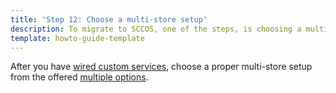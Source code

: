 ```yaml
---
title: 'Step 12: Choose a multi-store setup'
description: To migrate to SCCOS, one of the steps, is choosing a multi-store setup
template: howto-guide-template
---
```


After you have [wired custom services](/docs/scos/dev/migration-concepts/migrate-to-sccos/step-11-wire-custom-services.html), choose a proper multi-store setup from the offered [multiple options](/docs/ca/dev/multi-store-setups/multistore-setup-options.html). 

